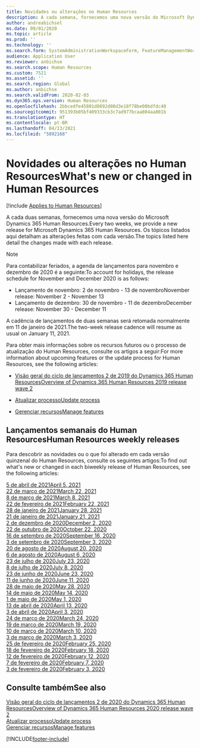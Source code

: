 ```yaml
---
title: Novidades ou alterações no Human Resources
description: A cada semana, fornecemos uma nova versão do Microsoft Dynamics 365 Human Resources. Os tópicos listados aqui detalham as alterações feitas toda semana.
author: andreabichsel
ms.date: 09/01/2020
ms.topic: article
ms.prod: ''
ms.technology: ''
ms.search.form: SystemAdministrationWorkspaceForm, FeatureManagementWorkspace
audience: Application User
ms.reviewer: anbichse
ms.search.scope: Human Resources
ms.custom: 7521
ms.assetid: ''
ms.search.region: Global
ms.author: anbichse
ms.search.validFrom: 2020-02-03
ms.dyn365.ops.version: Human Resources
ms.openlocfilehash: 2bbcedfe45801d0892d80d3e18f78be00bdfdc40
ms.sourcegitcommit: 951393b05bf409333cb3c7ad977bcaa804aa801b
ms.translationtype: HT
ms.contentlocale: pt-BR
ms.lasthandoff: 04/13/2021
ms.locfileid: "5892168"
---
```

# <a name="whats-new-or-changed-in-human-resources"></a><span data-ttu-id="8b7e9-104">Novidades ou alterações no Human Resources</span><span class="sxs-lookup"><span data-stu-id="8b7e9-104">What's new or changed in Human Resources</span></span>

[!include [Applies to Human Resources](../includes/applies-to-hr.md)]

<span data-ttu-id="8b7e9-105">A cada duas semanas, fornecemos uma nova versão do Microsoft Dynamics 365 Human Resources.</span><span class="sxs-lookup"><span data-stu-id="8b7e9-105">Every two weeks, we provide a new release for Microsoft Dynamics 365 Human Resources.</span></span> <span data-ttu-id="8b7e9-106">Os tópicos listados aqui detalham as alterações feitas com cada versão.</span><span class="sxs-lookup"><span data-stu-id="8b7e9-106">The topics listed here detail the changes made with each release.</span></span>

>[!NOTE]
><span data-ttu-id="8b7e9-107">Para contabilizar feriados, a agenda de lançamentos para novembro e dezembro de 2020 é a seguinte:</span><span class="sxs-lookup"><span data-stu-id="8b7e9-107">To account for holidays, the release schedule for November and December 2020 is as follows:</span></span>
>
>- <span data-ttu-id="8b7e9-108">Lançamento de novembro: 2 de novembro - 13 de novembro</span><span class="sxs-lookup"><span data-stu-id="8b7e9-108">November release: November 2 - November 13</span></span>
>- <span data-ttu-id="8b7e9-109">Lançamento de dezembro: 30 de novembro - 11 de dezembro</span><span class="sxs-lookup"><span data-stu-id="8b7e9-109">December release: November 30 - December 11</span></span>
> 
><span data-ttu-id="8b7e9-110">A cadência de lançamentos de duas semanas será retomada normalmente em 11 de janeiro de 2021.</span><span class="sxs-lookup"><span data-stu-id="8b7e9-110">The two-week release cadence will resume as usual on January 11, 2021.</span></span>

<span data-ttu-id="8b7e9-111">Para obter mais informações sobre os recursos futuros ou o processo de atualização do Human Resources, consulte os artigos a seguir:</span><span class="sxs-lookup"><span data-stu-id="8b7e9-111">For more information about upcoming features or the update process for Human Resources, see the following articles:</span></span> 

- [<span data-ttu-id="8b7e9-112">Visão geral do ciclo de lançamentos 2 de 2019 do Dynamics 365 Human Resources</span><span class="sxs-lookup"><span data-stu-id="8b7e9-112">Overview of Dynamics 365 Human Resources 2019 release wave 2</span></span>](/dynamics365-release-plan/2019wave2/dynamics365-human-resources/)

- [<span data-ttu-id="8b7e9-113">Atualizar processo</span><span class="sxs-lookup"><span data-stu-id="8b7e9-113">Update process</span></span>](hr-admin-setup-update-process.md)

- [<span data-ttu-id="8b7e9-114">Gerenciar recursos</span><span class="sxs-lookup"><span data-stu-id="8b7e9-114">Manage features</span></span>](hr-admin-manage-features.md)

## <a name="human-resources-weekly-releases"></a><span data-ttu-id="8b7e9-115">Lançamentos semanais do Human Resources</span><span class="sxs-lookup"><span data-stu-id="8b7e9-115">Human Resources weekly releases</span></span>

<span data-ttu-id="8b7e9-116">Para descobrir as novidades ou o que foi alterado em cada versão quinzenal do Human Resources, consulte os seguintes artigos:</span><span class="sxs-lookup"><span data-stu-id="8b7e9-116">To find out what's new or changed in each biweekly release of Human Resources, see the following articles:</span></span>

[<span data-ttu-id="8b7e9-117">5 de abril de 2021</span><span class="sxs-lookup"><span data-stu-id="8b7e9-117">April 5, 2021</span></span>](hr-whats-new-2021-04-05.md)</br>
[<span data-ttu-id="8b7e9-118">22 de março de 2021</span><span class="sxs-lookup"><span data-stu-id="8b7e9-118">March 22, 2021</span></span>](hr-whats-new-2021-03-22.md)</br>
[<span data-ttu-id="8b7e9-119">8 de março de 2021</span><span class="sxs-lookup"><span data-stu-id="8b7e9-119">March 8, 2021</span></span>](hr-whats-new-2021-03-08.md)</br>
[<span data-ttu-id="8b7e9-120">22 de fevereiro de 2021</span><span class="sxs-lookup"><span data-stu-id="8b7e9-120">February 22, 2021</span></span>](hr-whats-new-2021-02-22.md)</br>
[<span data-ttu-id="8b7e9-121">28 de janeiro de 2021</span><span class="sxs-lookup"><span data-stu-id="8b7e9-121">January 28, 2021</span></span>](hr-whats-new-2021-01-28.md)</br>
[<span data-ttu-id="8b7e9-122">21 de janeiro de 2021</span><span class="sxs-lookup"><span data-stu-id="8b7e9-122">January 21, 2021</span></span>](hr-whats-new-2021-01-21.md)</br>
[<span data-ttu-id="8b7e9-123">2 de dezembro de 2020</span><span class="sxs-lookup"><span data-stu-id="8b7e9-123">December 2, 2020</span></span>](hr-whats-new-2020-12-02.md)</br>
[<span data-ttu-id="8b7e9-124">22 de outubro de 2020</span><span class="sxs-lookup"><span data-stu-id="8b7e9-124">October 22, 2020</span></span>](hr-whats-new-2020-10-22.md)</br>
[<span data-ttu-id="8b7e9-125">16 de setembro de 2020</span><span class="sxs-lookup"><span data-stu-id="8b7e9-125">September 16, 2020</span></span>](hr-whats-new-2020-09-16.md)</br>
[<span data-ttu-id="8b7e9-126">3 de setembro de 2020</span><span class="sxs-lookup"><span data-stu-id="8b7e9-126">September 3, 2020</span></span>](hr-whats-new-2020-09-03.md)</br>
[<span data-ttu-id="8b7e9-127">20 de agosto de 2020</span><span class="sxs-lookup"><span data-stu-id="8b7e9-127">August 20, 2020</span></span>](hr-whats-new-2020-08-20.md)</br>
[<span data-ttu-id="8b7e9-128">6 de agosto de 2020</span><span class="sxs-lookup"><span data-stu-id="8b7e9-128">August 6, 2020</span></span>](hr-whats-new-2020-08-06.md)</br>
[<span data-ttu-id="8b7e9-129">23 de julho de 2020</span><span class="sxs-lookup"><span data-stu-id="8b7e9-129">July 23, 2020</span></span>](hr-whats-new-2020-07-23.md)</br>
[<span data-ttu-id="8b7e9-130">8 de julho de 2020</span><span class="sxs-lookup"><span data-stu-id="8b7e9-130">July 8, 2020</span></span>](hr-whats-new-2020-07-08.md)</br>
[<span data-ttu-id="8b7e9-131">23 de junho de 2020</span><span class="sxs-lookup"><span data-stu-id="8b7e9-131">June 23, 2020</span></span>](hr-whats-new-2020-06-23.md)</br>
[<span data-ttu-id="8b7e9-132">11 de junho de 2020</span><span class="sxs-lookup"><span data-stu-id="8b7e9-132">June 11, 2020</span></span>](hr-whats-new-2020-06-11.md)</br>
[<span data-ttu-id="8b7e9-133">28 de maio de 2020</span><span class="sxs-lookup"><span data-stu-id="8b7e9-133">May 28, 2020</span></span>](hr-whats-new-2020-05-28.md)</br>
[<span data-ttu-id="8b7e9-134">14 de maio de 2020</span><span class="sxs-lookup"><span data-stu-id="8b7e9-134">May 14, 2020</span></span>](hr-whats-new-2020-05-14.md)</br>
[<span data-ttu-id="8b7e9-135">1 de maio de 2020</span><span class="sxs-lookup"><span data-stu-id="8b7e9-135">May 1, 2020</span></span>](hr-whats-new-2020-05-01.md)</br>
[<span data-ttu-id="8b7e9-136">13 de abril de 2020</span><span class="sxs-lookup"><span data-stu-id="8b7e9-136">April 13, 2020</span></span>](hr-whats-new-2020-04-13.md)</br>
[<span data-ttu-id="8b7e9-137">3 de abril de 2020</span><span class="sxs-lookup"><span data-stu-id="8b7e9-137">April 3, 2020</span></span>](hr-whats-new-2020-04-03.md)</br>
[<span data-ttu-id="8b7e9-138">24 de março de 2020</span><span class="sxs-lookup"><span data-stu-id="8b7e9-138">March 24, 2020</span></span>](hr-whats-new-2020-03-24.md)</br>
[<span data-ttu-id="8b7e9-139">19 de março de 2020</span><span class="sxs-lookup"><span data-stu-id="8b7e9-139">March 19, 2020</span></span>](hr-whats-new-2020-03-19.md)</br>
[<span data-ttu-id="8b7e9-140">10 de março de 2020</span><span class="sxs-lookup"><span data-stu-id="8b7e9-140">March 10, 2020</span></span>](hr-whats-new-2020-03-10.md)</br>
[<span data-ttu-id="8b7e9-141">3 de março de 2020</span><span class="sxs-lookup"><span data-stu-id="8b7e9-141">March 3, 2020</span></span>](hr-whats-new-2020-03-03.md)</br>
[<span data-ttu-id="8b7e9-142">25 de fevereiro de 2020</span><span class="sxs-lookup"><span data-stu-id="8b7e9-142">February 25, 2020</span></span>](hr-whats-new-2020-02-25.md)</br>
[<span data-ttu-id="8b7e9-143">18 de fevereiro de 2020</span><span class="sxs-lookup"><span data-stu-id="8b7e9-143">February 18, 2020</span></span>](hr-whats-new-2020-02-18.md)</br>
[<span data-ttu-id="8b7e9-144">12 de fevereiro de 2020</span><span class="sxs-lookup"><span data-stu-id="8b7e9-144">February 12, 2020</span></span>](hr-whats-new-2020-02-12.md)</br>
[<span data-ttu-id="8b7e9-145">7 de fevereiro de 2020</span><span class="sxs-lookup"><span data-stu-id="8b7e9-145">February 7, 2020</span></span>](hr-whats-new-2020-02-07.md)</br>
[<span data-ttu-id="8b7e9-146">3 de fevereiro de 2020</span><span class="sxs-lookup"><span data-stu-id="8b7e9-146">February 3, 2020</span></span>](hr-whats-new-2020-02-03.md)

## <a name="see-also"></a><span data-ttu-id="8b7e9-147">Consulte também</span><span class="sxs-lookup"><span data-stu-id="8b7e9-147">See also</span></span>

[<span data-ttu-id="8b7e9-148">Visão geral do ciclo de lançamentos 2 de 2020 do Dynamics 365 Human Resources</span><span class="sxs-lookup"><span data-stu-id="8b7e9-148">Overview of Dynamics 365 Human Resources 2020 release wave 2</span></span>](/dynamics365-release-plan/2020wave2/human-resources/dynamics365-human-resources/)</br>
[<span data-ttu-id="8b7e9-149">Atualizar processo</span><span class="sxs-lookup"><span data-stu-id="8b7e9-149">Update process</span></span>](hr-admin-setup-update-process.md)</br>
[<span data-ttu-id="8b7e9-150">Gerenciar recursos</span><span class="sxs-lookup"><span data-stu-id="8b7e9-150">Manage features</span></span>](hr-admin-manage-features.md)


[!INCLUDE[footer-include](../includes/footer-banner.md)]